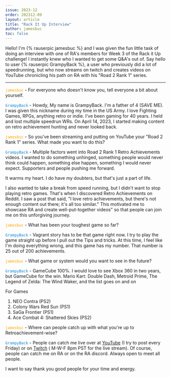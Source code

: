 ```yaml
---
issue: 2023-12
order: 202312-09
layout: article
title: "Rack It Up Interview"
author: jamesbuc
toc: false
---
```


Hello! I'm {% rauserpic jamesbuc %} and I was given the fun little task of doing an interview with one of RA's members for Week 3 of the Rack it Up challenge! I instantly knew who I wanted to get some Q&A's out of. Say hello to user {% rauserpic GrampyBack %}, a user who previously did a lot of speedrunning, but who now streams on twitch and creates videos on YouTube chronicling his path on RA with his "Road 2 Rank 1" series.

***

<code style="color : orange">jamesbuc</code> - For everyone who doesn't know you, tell everyone a bit about yourself.

<code style="color : #0E86D4">GrampyBack</code> - Howdy, My name is GrampyBack. I'm a father of 4 (SAVE ME). I was given this nickname during my time in the US Army. I love Fighting Games, RPGs, anything retro or indie. I've been gaming for 40 years. I held and lost multiple speedrun WRs. On April 14, 2023, I started making content on retro achievement hunting and never looked back.

<code style="color : orange">jamesbuc</code> - So you've been streaming and putting on YouTube your "Road 2 Rank 1" series. What made you want to do this?

<code style="color : #0E86D4">GrampyBack</code> - Multiple factors went into Road 2 Rank 1 Retro Achievements videos. I wanted to do something unhinged, something people would never think could happen, something else happen, something I would never expect. Supporters and people pushing me forward.

It warms my heart. I do have my doubters, but that's just a part of life.

I also wanted to take a break from speed running, but I didn't want to stop playing retro games. That's when I discovered Retro Achievements on Reddit. I saw a post that said, "I love retro achievements, but there's not enough content out there; it's all too similar." This motivated me to showcase RA and create well-put-together videos" so that people can join me on this unforgiving journey.

<code style="color : orange">jamesbuc</code> - What has been your toughest game so far?

<code style="color : #0E86D4">GrampyBack</code> - Vagrant story has to be that game right now. I try to play the game straight up before I pull out the Tips and tricks. At this time, I feel like I'm doing everything wrong, and this game has my number. That number is 25 out of 200 achievements.

<code style="color : orange">jamesbuc</code> - What game or system would you want to see in the future?

<code style="color : #0E86D4">GrampyBack</code> - GameCube 100%. I would love to see Xbox 360 in two years, but GameCube for the win. Mario Kart: Double Dash, Metroid Prime, The Legend of Zelda: The Wind Waker, and the list goes on and on

For Games
1. NEO Contra (PS2)
2. Colony Wars Red Sun (PS1)
3. SaGa Frontier (PS1)
4. Ace Combat 4: Shattered Skies (PS2)

<code style="color : orange">jamesbuc</code> - Where can people catch up with what you're up to Retroachievement-wise?

<code style="color : #0E86D4">GrampyBack</code> - People can catch me live over at [YouTube](https://www.youtube.com/@GrampyTV) (I try to post every Friday) or on [Twitch](https://www.twitch.tv/grampy_back) ( M-W-F 8pm PST for the live stream). Of course, people can catch me on RA or on the RA discord. Always open to meet all people.

I want to say thank you good people for your time and energy.